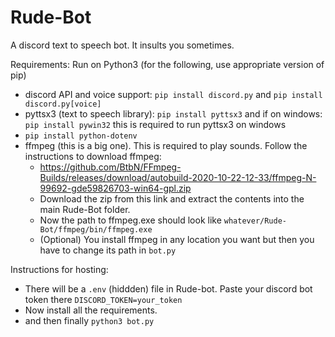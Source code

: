 # Rude-Bot
A discord text to speech bot.
It insults you sometimes.

Requirements:
Run on Python3 (for the following, use appropriate version of pip)
- discord API and voice support: `pip install discord.py` and `pip install discord.py[voice]`
- pyttsx3 (text to speech library): `pip install pyttsx3` and if on windows: `pip install pywin32` this is required to run pyttsx3 on windows
- `pip install python-dotenv`
- ffmpeg (this is a big one). This is required to play sounds. Follow the instructions to download ffmpeg:
  - https://github.com/BtbN/FFmpeg-Builds/releases/download/autobuild-2020-10-22-12-33/ffmpeg-N-99692-gde59826703-win64-gpl.zip
  - Download the zip from this link and extract the contents into the main Rude-Bot folder.
  - Now the path to ffmpeg.exe should look like `whatever/Rude-Bot/ffmpeg/bin/ffmpeg.exe`
  - (Optional) You install ffmpeg in any location you want but then you have to change its path in `bot.py`
  
Instructions for hosting:
- There will be a `.env` (hiddden) file in Rude-bot. Paste your discord bot token there `DISCORD_TOKEN=your_token`
- Now install all the requirements.
- and then finally `python3 bot.py`
